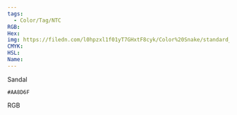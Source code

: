 ```yaml
---
tags:
  - Color/Tag/NTC
RGB:
Hex:
img: https://filedn.com/l0hpzxl1f01yT7GHxtF8cyk/Color%20Snake/standard_csv_to_svg/AA8D6F.svg
CMYK:
HSL:
Name:
---
```

Sandal
```palette
#AA8D6F
```
RGB
